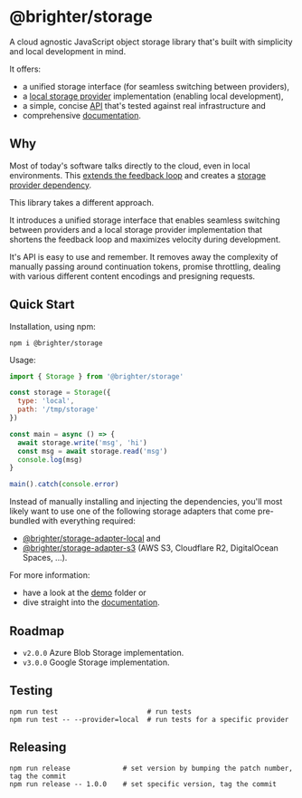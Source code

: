 # @brighter/storage

A cloud agnostic JavaScript object storage library that's built with simplicity and local development in mind.

It offers:

- a unified storage interface (for seamless switching between providers),
- a [local storage provider](src/storage-adapter-local/readme.md) implementation (enabling local development),
- a simple, concise [API](src/storage/docs/StorageInterface.md) that's tested against real infrastructure and
- comprehensive [documentation](src/storage/docs/Storage.md).

## Why

Most of today's software talks directly to the cloud, even in local environments. This [extends the feedback loop](https://twitter.com/kentbeck/status/531964254946328576) and creates a [storage provider dependency](https://www.cloudflare.com/learning/cloud/what-is-vendor-lock-in/).

This library takes a different approach.

It introduces a unified storage interface that enables seamless switching between providers and a local storage provider implementation that shortens the feedback loop and maximizes velocity during development.

It's API is easy to use and remember. It removes away the complexity of manually passing around continuation tokens, promise throttling, dealing with various different content encodings and presigning requests.

## Quick Start

Installation, using npm:

```
npm i @brighter/storage
```

Usage:

```js
import { Storage } from '@brighter/storage'

const storage = Storage({
  type: 'local',
  path: '/tmp/storage'
})

const main = async () => {
  await storage.write('msg', 'hi')
  const msg = await storage.read('msg')
  console.log(msg)
}

main().catch(console.error)
```

Instead of manually installing and injecting the dependencies, you'll most likely want to use one of the following storage adapters that come pre-bundled with everything required:

* [@brighter/storage-adapter-local](src/storage-adapter-local/) and
* [@brighter/storage-adapter-s3](src/storage-adapter-s3/) (AWS S3, Cloudflare R2, DigitalOcean Spaces, ...).

For more information:

- have a look at the [demo](demo/) folder or
- dive straight into the [documentation](src/storage/docs/Storage.md).

## Roadmap

- `v2.0.0` Azure Blob Storage implementation.
- `v3.0.0` Google Storage implementation.

## Testing

```
npm run test                      # run tests
npm run test -- --provider=local  # run tests for a specific provider
```

## Releasing

```
npm run release             # set version by bumping the patch number, tag the commit
npm run release -- 1.0.0    # set specific version, tag the commit
```
